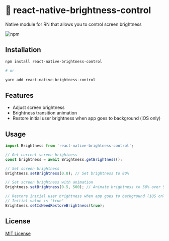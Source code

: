 # 🔅 react-native-brightness-control

Native module for RN that allows you to control screen brightness

![npm](https://img.shields.io/npm/v/react-native-brightness-control)

## Installation

```sh
npm install react-native-brightness-control

# or

yarn add react-native-brightness-control
```

## Features

- Adjust screen brightness
- Brightness transition animation
- Restore initial user brightness when app goes to background (iOS only)

## Usage

```javascript
import Brightness from 'react-native-brightness-control';

// Get current screen brightness
const brightness = await Brightness.getBrightness();

// Set screen brightness
Brightness.setBrightness(0.8); // Set brightness to 80%

// Set screen brightness with animation
Brightness.setBrightness(0.5, 500); // Animate brightness to 50% over 500ms

// Restore initial user brightness when app goes to background (iOS only)
// Initial value is "true"
Brightness.setIsNeedRestoreBrightness(true);
```

## License

[MIT License](https://github.com/Evgeny05/react-native-brightness/blob/main/LICENSE)
